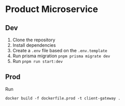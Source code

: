 # Product Microservice

## Dev

1. Clone the repository
2. Install dependencies
3. Create a `.env` file based on the `.env.template`
4. Run prisma migration `pnpm prisma migrate dev`
5. Run `pnpm run start:dev`

## Prod

Run

```dotnetcli
docker build -f dockerfile.prod -t client-gateway .
```
